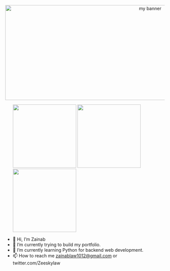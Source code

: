 <p align="center">
    <img width="900" height="300" src="https://user-images.githubusercontent.com/71593672/154814113-84ca10a2-91be-4e6b-bf9d-f63ca667ba92.png" alt="my banner">
</p>
<ul>
    <a href="https://www.linkedin.com/in/zainab-lawal-b01707162/"><img width="200"src="https://img.shields.io/badge/LinkedIn-0077B5?style=for-the-badge&logo=linkedin&logoColor=white"></a>
    <a href="https://mobile.twitter.com/Zeeskylaw"><img width="200"src="https://img.shields.io/badge/<Zeeskylaw>-%231DA1F2.svg?style=for-the-badge&logo=Twitter&logoColor=white"</a>
    <a href="https://zeeskylaw.hashnode.dev/"><img width="200"src="https://img.shields.io/badge/Hashnode-2962FF?style=for-the-badge&logo=hashnode&logoColor=white"></a>
</ul>


- 👋 Hi, I’m Zainab
- 👀 I’m currently trying to build my portfolio.
- 🌱 I’m currently learning  Python for backend web development.
- 📫 How to reach me zainablaw1012@gmail.com or twitter.com/Zeeskylaw
